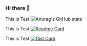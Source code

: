### Hi there 👋

<!--
**alirezachali/alirezachali** is a ✨ _special_ ✨ repository because its `README.md` (this file) appears on your GitHub profile.

Here are some ideas to get you started:

- 🔭 I’m currently working on ...
- 🌱 I’m currently learning ...
- 👯 I’m looking to collaborate on ...
- 🤔 I’m looking for help with ...
- 💬 Ask me about ...
- 📫 How to reach me: ...
- 😄 Pronouns: ...
- ⚡ Fun fact: ...
-->
This is Test
![Anurag's GitHub stats](https://github-readme-stats.vercel.app/api?username=alirezachali&show_icons=true&theme=transparent&bg_color=00000000)

This is Test
[![Readme Card](https://github-readme-stats.vercel.app/api/pin/?username=alirezachali&repo=alirezachali.github.io)](https://github.com/alirezachali/alirezachali.github.io)

This is Test
[![Gist Card](https://github-readme-stats.vercel.app/api/gist?id=7e6c93b37e8b6f2ba7cf2bb42583709b)](https://gist.github.com/alirezachali/7e6c93b37e8b6f2ba7cf2bb42583709b/)
